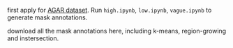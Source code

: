 first apply for [AGAR dataset](https://agar.neurosys.com/). Run `high.ipynb`, `low.ipynb`, `vague.ipynb` to generate mask annotations.
  
download all the mask annotations here, including k-means, region-growing and instersection.
